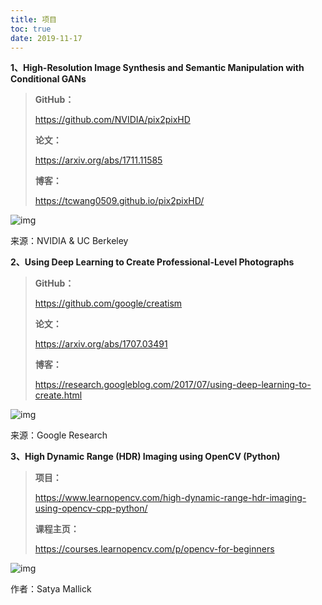 ```yaml
---
title: 项目
toc: true
date: 2019-11-17
---
```

**1、High-Resolution Image Synthesis and Semantic Manipulation with Conditional GANs**



> **GitHub：**
>
> https://github.com/NVIDIA/pix2pixHD
>
> **论文：**
>
> https://arxiv.org/abs/1711.11585
>
> **博客：**
>
> https://tcwang0509.github.io/pix2pixHD/



![img](https://mmbiz.qpic.cn/mmbiz_gif/ptp8P184xjyl2yLZ4z4iaZhPCia7T73uxAIOAuNQODtiaiaJol6ygJxib8pZtJBbhBDyQkPMtFvDwJdXrZED9rBVBMw/640?wx_fmt=gif&tp=webp&wxfrom=5&wx_lazy=1)

来源：NVIDIA & UC Berkeley



**2、Using Deep Learning to Create Professional-Level Photographs**



> **GitHub：**
>
> https://github.com/google/creatism
>
> **论文：**
>
> https://arxiv.org/abs/1707.03491
>
> **博客：**
>
> https://research.googleblog.com/2017/07/using-deep-learning-to-create.html



![img](https://mmbiz.qpic.cn/mmbiz_jpg/ptp8P184xjyl2yLZ4z4iaZhPCia7T73uxALyb7gzPt5gTMvG0cDbneic8pEy1LakQy4BTReqQBcllQYnxSXtGKvoQ/640?wx_fmt=jpeg&tp=webp&wxfrom=5&wx_lazy=1&wx_co=1)

来源：Google Research



**3、High Dynamic Range (HDR) Imaging using OpenCV (Python)**



> **项目：**
>
> https://www.learnopencv.com/high-dynamic-range-hdr-imaging-using-opencv-cpp-python/
>
> **课程主页：**
>
> https://courses.learnopencv.com/p/opencv-for-beginners



![img](https://mmbiz.qpic.cn/mmbiz_jpg/ptp8P184xjyl2yLZ4z4iaZhPCia7T73uxAViaFRlodmjO8Bvibe3ibJQMzJeEOs5rxaYXrXuogkWDA9PkoO5ZvDAqYQ/640?wx_fmt=jpeg&tp=webp&wxfrom=5&wx_lazy=1&wx_co=1)

作者：Satya Mallick


  
